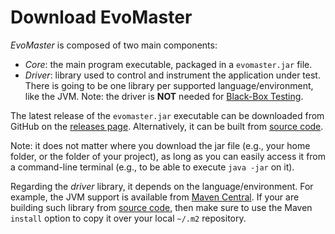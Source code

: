 # Download EvoMaster


_EvoMaster_ is composed of two main components:

* *Core*: the main program executable, packaged in a `evomaster.jar` file.
* *Driver*: library used to control and instrument the application under test.
            There is going to be one library per supported language/environment,
            like the JVM.
            Note: the driver is __NOT__ needed for [Black-Box Testing](./blackbox.md). 


The latest release of the `evomaster.jar` executable  can be downloaded from GitHub
 on the [releases page](https://github.com/EMResearch/EvoMaster/releases).
Alternatively, it can be built from [source code](./build.md).

Note: it does not matter where you download the jar file (e.g., your home folder, or the folder
of your project), as long as you can easily access it from a command-line terminal (e.g.,
to be able to execute `java -jar` on it).


Regarding the _driver_ library, it depends on the language/environment.
For example, the JVM support is available from [Maven Central](https://mvnrepository.com/artifact/org.evomaster). 
If your are building such library from [source code](./build.md), then make sure to
use the Maven `install` option to copy it over your local `~/.m2` repository.
 
